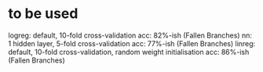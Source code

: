 # to be used
logreg: default, 10-fold cross-validation
	acc: 82%-ish (Fallen Branches)
nn:     1 hidden layer, 5-fold cross-validation
	acc: 77%-ish (Fallen Branches)
linreg: default, 10-fold cross-validation, random weight initialisation
	acc: 86%-ish (Fallen Branches)